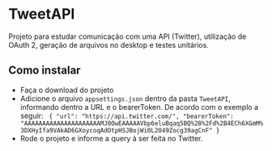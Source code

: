 # TweetAPI

Projeto para estudar comunicação com uma API (Twitter), utilização de OAuth 2, geração de arquivos no desktop e testes unitários.

## Como instalar
* Faça o download do projeto
* Adicione o arquivo `appsettings.json` dentro da pasta `TweetAPI`, informando dentro a URL e o bearerToken. De acordo com o exemplo a seguir:
`
{
  "url": "https://api.twitter.com/",
  "bearerToken": "AAAAAAAAAAAAAAAAAAAAAMJ0OwEAAAAAVbp6eluBqaq5BQ%2B%2Fd%2B4ECh6XGmM%3DXHyIfa9VAkAD6GXoycoqAdOtpHSJBojWi0L2O49Zocg39agCnF"
}`
* Rode o projeto e informe a query à ser feita no Twitter.
